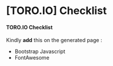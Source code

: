 [TORO.IO] Checklist
===================

#### TORO.IO Checklist

Kindly **add** this on the generated page :

* Bootstrap Javascript
* FontAwesome
